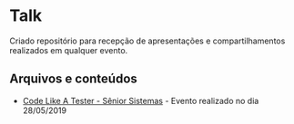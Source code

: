 # Talk

Criado repositório para recepção de apresentações e compartilhamentos realizados em qualquer evento.

## Arquivos e conteúdos

* [Code Like A Tester - Sênior Sistemas](http://www.dropwizard.io/1.0.2/docs/) - Evento realizado no dia 28/05/2019
